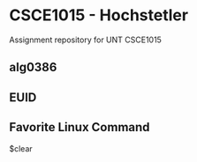 # CSCE1015 - Hochstetler
Assignment repository for UNT CSCE1015
## alg0386

## EUID
## Favorite Linux Command
$clear
